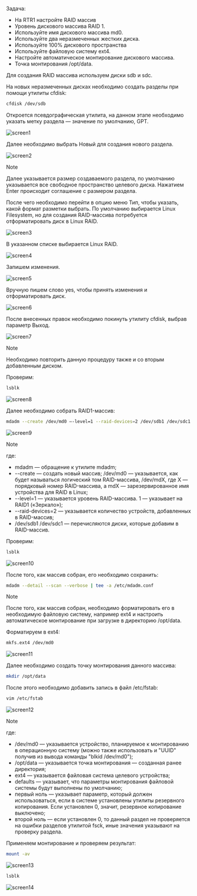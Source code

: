 Задача:
 -  На RTR1 настройте RAID массив
 -	Уровень дискового массива RAID 1.
 -	Используйте имя дискового массива md0.
 -  Используйте два неразмеченных жестких диска.
 -  Используйте 100% дискового пространства
 -  Используйте файловую систему ext4.
 -	Настройте автоматическое монтирование дискового массива.
 -	Точка монтирования /opt/data.

Для создания RAID массива используем диски sdb и sdc.

На новых неразмеченных дисках необходимо создать разделы при помощи утилиты cfdisk:

```bash
cfdisk /dev/sdb
```

Откроется псевдографическая утилита, на данном этапе необходимо указать метку раздела — значение по умолчанию, GPT.

![screen1](https://github.com/zurabchiks/SPb-RCH2024/blob/main/RedOS/Pic/15.png)

Далее необходимо выбрать Новый для создания нового раздела.

![screen2](https://github.com/zurabchiks/SPb-RCH2024/blob/main/RedOS/Pic/16.png)

>[!NOTE] 
>Далее указывается размер создаваемого раздела, по умолчанию указывается все свободное пространство целевого диска. Нажатием Enter происходит соглашение с размером раздела.
 
После чего необходимо перейти в опцию меню Тип, чтобы указать, какой формат разметки выбрать. По умолчанию выбирается Linux Filesystem, но для создания RAID-массива потребуется отформатировать диск в Linux RAID.

![screen3](https://github.com/zurabchiks/SPb-RCH2024/blob/main/RedOS/Pic/17.png)

В указанном списке выбирается Linux RAID. 

![screen4](https://github.com/zurabchiks/SPb-RCH2024/blob/main/RedOS/Pic/18.png)

Запишем изменения.

![screen5](https://github.com/zurabchiks/SPb-RCH2024/blob/main/RedOS/Pic/19.png)

Вручную пишем слово yes, чтобы принять изменения и отформатировать диск.

![screen6](https://github.com/zurabchiks/SPb-RCH2024/blob/main/RedOS/Pic/20.png)

После внесенных правок необходимо покинуть утилиту cfdisk, выбрав параметр Выход.

![screen7](https://github.com/zurabchiks/SPb-RCH2024/blob/main/RedOS/Pic/21.png)

>[!NOTE]
>Необходимо повторить данную процедуру также и со вторым добавленным диском.

Проверим:

```bash
lsblk
```

![screen8](https://github.com/zurabchiks/SPb-RCH2024/blob/main/RedOS/Pic/22.png)

Далее необходимо собрать RAID1-массив:

```bash
mdadm --create /dev/md0 –-level=1 --raid-devices=2 /dev/sdb1 /dev/sdc1
```

![screen9](https://github.com/zurabchiks/SPb-RCH2024/blob/main/RedOS/Pic/23.png)

>[!NOTE]
>где:
> - mdadm — обращение к утилите mdadm;
> - --create — создать новый массив;
>   /dev/md0 — указывается, как будет называться логический том   RAID-массива, /dev/mdX, где Х — порядковый номер RAID-массива, а mdX — зарезервированное имя устройства для RAID в Linux;
> - --level=1 — указывается уровень RAID-массива. 1 — указывает   на RAID1 («Зеркало»);
> - --raid-devices=2 — указывается количество устройств,  добавленных в RAID-массив;
> - /dev/sdb1 /dev/sdc1 — перечисляются диски, которые добавим в RAID-массив.

Проверим:

```bash
lsblk
```

![screen10](https://github.com/zurabchiks/SPb-RCH2024/blob/main/RedOS/Pic/24.png)

После того, как массив собран, его необходимо сохранить:

```bash
mdadm --detail --scan --verbose | tee -a /etc/mdadm.conf
```

>[!NOTE]
>После того, как массив собран, необходимо форматировать его в необходимую файловую систему, например ext4 и настроить автоматическое монтирование при загрузке в директорию /opt/data.

Форматируем в ext4:

```bash
mkfs.ext4 /dev/md0
```

![screen11](https://github.com/zurabchiks/SPb-RCH2024/blob/main/RedOS/Pic/25.png)

Далее необходимо создать точку монтирования данного массива:

```bash
mkdir /opt/data
```

После этого необходимо добавить запись в файл /etc/fstab:

```bash
vim /etc/fstab
```

![screen12](https://github.com/zurabchiks/SPb-RCH2024/blob/main/RedOS/Pic/26.png)

>[!NOTE]
>где:
> -	/dev/md0 — указывается устройство, планируемое к монтированию в операционную систему (можно также использовать и "UUID" получив из вывода команды "blkid /dev/md0");
> - /opt/data — указывается точка монтирования — созданная ранее директория;
> - ext4 — указывается файловая система целевого устройства; 
> - defaults — указывает, что параметры монтирования файловой системы будут выполнены по умолчанию;
> - первый ноль — указывает параметр, который должен использоваться, если в системе установлены утилиты резервного копирования. Если установлен 0, значит, резервное копирование выключено;
> - второй ноль — если установлен 0, то данный раздел не проверяется на ошибки разделов утилитой fsck, иные значения указывают на проверку раздела.

Применяем монтирование и проверяем результат:

```bash
mount -av
```

![screen13](https://github.com/zurabchiks/SPb-RCH2024/blob/main/RedOS/Pic/27.png)

```bash
lsblk
```

![screen14](https://github.com/zurabchiks/SPb-RCH2024/blob/main/RedOS/Pic/28.png)





